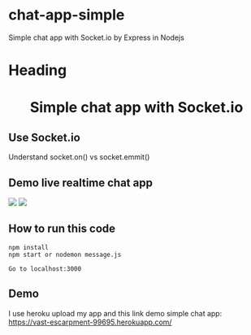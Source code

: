 # chat-app-simple
Simple chat app with Socket.io by Express in Nodejs
 
 # Heading
 <h1 align = "center" > Simple chat app with Socket.io </h1>


<h2> Use Socket.io </h2>
<p>Understand socket.on() vs socket.emmit() <p>
<h2> Demo live realtime chat app </h2>
<img src= "https://github.com/quyenluc22082000/chat-app-simple/blob/master/demo_chat_app1.PNG">
<img src= "https://github.com/quyenluc22082000/chat-app-simple/blob/master/demo_chat_app2.png">

<h2> How to run this code </h2>

```
npm install
npm start or nodemon message.js

Go to localhost:3000
```

## Demo
I use heroku upload my app and this link demo simple chat app: https://vast-escarpment-99695.herokuapp.com/
